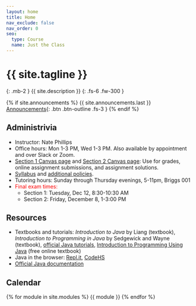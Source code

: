 ```yaml
---
layout: home
title: Home
nav_exclude: false
nav_order: 0
seo:
  type: Course
  name: Just the Class
---
```


# {{ site.tagline }}
{: .mb-2 }
{{ site.description }}
{: .fs-6 .fw-300 }

{% if site.announcements %}
{{ site.announcements.last }}
[Announcements](announcements.md){: .btn .btn-outline .fs-3 }
{% endif %}

## Administrivia
- Instructor: Nate Phillips
- Office hours: Mon 1-3 PM, Wed 1-3 PM.  Also available by appointment and over Slack or Zoom.
- [Section 1 Canvas page](https://rhodes.instructure.com/courses/5966) and [Section 2 Canvas page](https://rhodes.instructure.com/courses/5967): Use for grades, online assignment submissions, and assignment solutions.
- [Syllabus](syllabus/syllabus-142-f23.pdf) and [additional policies](syllabus/additional-policies-142-f23.pdf).
- Tutoring hours: Sunday through Thursday evenings, 5-11pm, Briggs 001
- <font color=red>Final exam times:</font>
  - Section 1: Tuesday, Dec 12, 8:30-10:30 AM
  - Section 2: Friday, December 8, 1-3:00 PM

## Resources
- Textbooks and tutorials: *Introduction to Java* by Liang (textbook), 
	*Introduction to Programming in Java* by Sedgewick and Wayne (textbook),
        [official Java tutorials](https://docs.oracle.com/javase/tutorial/), 
        [Introduction to Programming Using Java](http://math.hws.edu/javanotes/index.html) (free online textbook)
- Java in the browser: [Repl.it](http://repl.it/new/java), <a href="http://codehs.com">CodeHS</a>
- <a href="https://docs.oracle.com/en/java/javase/17/docs/api/">Official Java documentation</a>
     

## Calendar
{% for module in site.modules %}
{{ module }}
{% endfor %}

